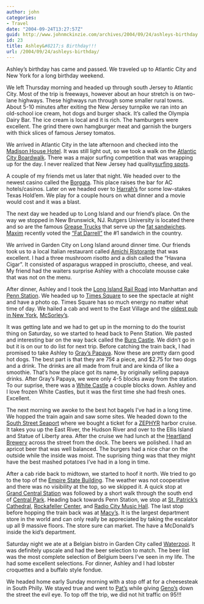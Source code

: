 ```yaml
---
author: john
categories:
- Travel
date: "2004-09-24T13:27:57Z"
guid: http://www.johnmckinzie.com/archives/2004/09/24/ashleys-birthday
id: 23
title: Ashley&#8217;s Birthday!!!
url: /2004/09/24/ashleys-birthday/
---
```


Ashley&#8217;s birthday has came and passed. We traveled up to Atlantic City and New York for a long birthday weekend.<!--more-->

We left Thursday morning and headed up through south Jersey to Atlantic City. Most of the trip is freeways, however about an hour stretch is on two-lane highways. These highways run through some smaller rural towns. About 5-10 minutes after exiting the New Jersey turnpike we ran into an old-school ice cream, hot dogs and burger shack. It&#8217;s called the Olympia Dairy Bar. The ice cream is local and it is rich. The hamburgers were excellent. The grind there own hamgburger meat and garnish the burgers with thick slices of famous Jersey tomatos.

We arrived in Atlantic City in the late afternoon and checked into the [Madison House Hotel](http://travel.yahoo.com/p-hotel-398249-madison_house_hotel-i). It was still light out, so we took a walk on the [Atlantic City Boardwalk](http://www.atlanticcitynj.com). There was a major surfing competition that was wrapping up for the day. I never realized that New Jersey had quality[surfing spots](http://www.wannasurf.com/spot/North_America/USA_North_East/New_Jersey/). 

A couple of my friends met us later that night. We headed over to the newest casino called the [Borgata](http://www.theborgata.com). This place raises the bar for AC hotels/casinos. Later on we headed over to [Harrah&#8217;s](http://www.harrahs.com/our_casinos/atl/index.html) for some low-stakes Texas Hold&#8217;em. We play for a couple hours on what dinner and a movie would cost and it was a blast.

The next day we headed up to Long Island and our friend&#8217;s place. On the way we stopped in New Brunswick, NJ. Rutgers University is located there and so are the famous [Grease Trucks](http://media.innerjoin.net/g/gr/grease-trucks.wmv) that serve up the [fat sandwiches](http://abcnews.go.com/wire/US/ap20040818_2935.html). [Maxim](http://www.maximonline.com/grit/articles/article_5957.html) recently voted the [&#8220;Fat Darrell&#8221;](http://www.fatdarrell.com/) the #1 sandwich in the country.

We arrived in Garden City on Long Island around dinner time. Our friends took us to a local Italian restaurant called [Amichi Ristorante](http://dinesite.com/info/rstrnt-58143/?&t=60891) that was excellent. I had a three mushroom risotto and a dish called the &#8220;Havana Cigar&#8221;. It consisted of asparagus wrapped in prosciutto, cheese, and veal. My friend had the waiters surprise Ashley with a chocolate mousse cake that was not on the menu.

After dinner, Ashley and I took the [Long Island Rail Road](http://www.lirr.org) into Manhattan and [Penn Station](http://www.amtrak.com/servlet/ContentServer?pagename=Amtrak/am2Station/Station_Page&cid=1080080552578&c=am2Station&ssid=98). We headed up to [Times Square](http://www.timessquare.com) to see the spectacle at night and have a photo op. Times Square has so much energy no matter what time of day. We hailed a cab and went to the East Village and the [oldest pub in New York](http://journalism.nyu.edu/pubzone/livewire/000090.php), [McSorley&#8217;s](http://www.beeradvocate.com/beerfly/user_reviews/1585/). 

It was getting late and we had to get up in the morning to do the tourist thing on Saturday, so we started to head back to Penn Station. We pasted and interesting bar on the way back called the [Burp Castle](http://www.beeradvocate.com/beerfly/user_reviews/1908/). We didn&#8217;t go in but it is on our to do list for next trip. Before catching the train back, I had promised to take Ashley to [Gray&#8217;s Papaya](http://travel.yahoo.com/p-travelguide-2736153-gray_s_papaya_new_york_city-i). Now these are pretty darn good hot dogs. The best part is that they are 75&#162; a piece, and $2.75 for two dogs and a drink. The drinks are all made from fruit and are kinda of like a smoothie. That&#8217;s how the place got its name, by originally selling papaya drinks. After Gray&#8217;s Papaya, we were only 4-5 blocks away from the station. To our suprise, there was a [White Castle](http://www.whitecastle.com) a couple blocks down. Ashley and I love frozen White Castles, but it was the first time she had fresh ones. Excellent. 

The next morning we awoke to the best hot bagels I&#8217;ve had in a long time. We hopped the train again and saw some sites. We headed down to the [South Street Seaport](http://www.southstreetseaport.com) where we bought a ticket for a [ZEPHYR](http://www.zephyrcruises.com) harbor cruise. It takes you up the East River, the Hudson River and over to the Ellis Island and Statue of Liberty area. After the cruise we had lunch at the [Heartland Brewery](http://www.heartlandbrewery.com) across the street from the dock. The beers we polished. I had an apricot beer that was well balanced. The burgers had a nice char on the outside while the inside was moist. The suprising thing was that they might have the best mashed potatoes I&#8217;ve had in a long in time.

After a cab ride back to midtown, we started to hoof it north. We tried to go to the top of the [Empire State Building](http://www.esbnyc.com). The weather was not cooperative and there was no visibility at the top, so we skipped it. A quick stop at [Grand Central Station](http://www.grandcentralterminal.com) was followed by a short walk through the south end of [Central Park](http://www.centralparknyc.org). Heading back towards Penn Station, we stop at [St. Patrick&#8217;s Cathedral](http://www.ny-archdiocese.org/pastoral/cathedral_about.html), [Rockafeller Center](http://www.rockefellercenter.com/), and [Radio City Music Hall](http://www.radiocity.com). The last stop before hopping the train back was at [Macy&#8217;s](http://www.macys.com/store/about/history/index_my.jsp?bhfv=7&bhfx=7.0%20%20r19&bhsh=1200&bhsw=1600&bhrf=http%3A%2F%2Fwww.macys.com%2Fstore%2Fabout%2Findex.jsp&bhqs=1). It is the largest department store in the world and can only really be appreciated by taking the escalator up all 9 massive floors. The store sure can market. The have a McDonald&#8217;s inside the kid&#8217;s department.

Saturday night we ate at a Belgian bistro in Garden City called [Waterzooi](http://www.waterzooi.com). It was definitely upscale and had the beer selection to match. The beer list was the most complete selection of Belgium beers I&#8217;ve seen in my life. The had some excellent selections. For dinner, Ashley and I had lobster croquettes and a buffalo style fondue.

We headed home early Sunday morning with a stop off at for a cheesesteak in South Philly. We stayed true and went to [Pat&#8217;s](http://www.patskingofsteaks.com) while giving [Geno&#8217;s](http://www.genosteaks.com) down the street the evil eye. To top off the trip, we did not hit traffic on 95!!!